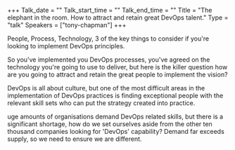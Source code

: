 +++
Talk_date = ""
Talk_start_time = ""
Talk_end_time = ""
Title = "The elephant in the room. How to attract and retain great DevOps talent."
Type = "talk"
Speakers = ["tony-chapman"]
+++

<p>People, Process, Technology, 3 of the key things to consider if you're looking to implement DevOps principles.<p>

<p>So you've implemented you DevOps processes, you've agreed on the technology you're going to use to deliver, but here is the killer question how are you going to attract and retain the great people to implement the vision?<p>

<p>DevOps is all about culture, but one of the most difficult areas in the implementation of DevOps practices is finding exceptional people with the relevant skill sets who can put the strategy created into practice.<p>

<p>uge amounts of organisations demand DevOps related skills, but there is a significant shortage, how do we set ourselves aside from the other ten thousand companies looking for 'DevOps' capability? Demand far exceeds supply, so we need to ensure we are different.<p>
